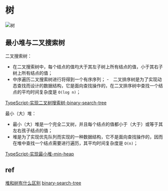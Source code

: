 # 树

![树](../xmind/树.png)

## 最小堆与二叉搜索树

二叉搜索树：

- 在二叉搜索树中，每个结点的值均大于其左子树上所有结点的值，小于其右子树上所有结点的值；
- 中序遍历二叉搜索树进行将得到一个有序序列；
-　二叉排序树是为了实现动态查找而设计的数据结构，它是面向查找操作的，在二叉排序树中查找一个结点的平均时间复杂度是 `O(log n)`；

[TypeScript-实现二叉树搜索树-binary-search-tree](/code/binary-tree/binary-search-tree.ts)

最小（大）堆：

- 最小（大）堆是一个完全二叉树，并且每个结点的值都小于（大于）或等于其左右孩子结点的值；
- 堆是为了实现优先队列而实现的一种数据结构，它不是面向查找操作的，因而在堆中查找一个结点需要进行遍历，其平均时间复杂度是 `O(n)`；

[TypeScript-实现最小堆-min-heap](/code/heap/min-heap.ts)

## ref

[堆和树有什么区别](https://www.zhihu.com/question/36134980)
[binary-search-tree](https://github.com/exercism/typescript/tree/master/exercises/binary-search-tree)

